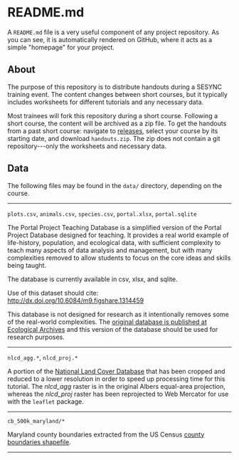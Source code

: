 # README.md

A `README.md` file is a very useful component of any project repository. As you can see, it is automatically rendered on GitHub, where it acts as a simple "homepage" for your project.

## About

The purpose of this repository is to distribute handouts during a SESYNC training event. The content changes between short courses, but it typically includes worksheets for different tutorials and any necessary data.

Most trainees will fork this repository during a short course. Following a short course, the content will be archived as a zip file. To get the handouts from a past short course: navigate to [releases](../../releases), select your course by its starting date, and download `handouts.zip`. The zip does not contain a git repository---only the worksheets and necessary data.

## Data

The following files may be found in the `data/` directory, depending on the course.

---

`plots.csv`, `animals.csv`, `species.csv`, `portal.xlsx`, `portal.sqlite`

The Portal Project Teaching Database is a simplified version of the Portal
Project Database designed for teaching. It provides a real world example of
life-history, population, and ecological data, with sufficient complexity to
teach many aspects of data analysis and management, but with many complexities
removed to allow students to focus on the core ideas and skills being taught.

The database is currently available in csv, xlsx, and sqlite.

Use of this dataset should cite: http://dx.doi.org/10.6084/m9.figshare.1314459

This database is not designed for research as it intentionally removes some of
the real-world complexities. The [original database is published at Ecological
Archives](http://esapubs.org/archive/ecol/E090/118/) and this version of the
database should be used for research purposes.

----

`nlcd_agg.*`, `nlcd_proj.*`

A portion of the [National Land Cover Database](http://www.mrlc.gov/nlcd2011.php) 
that has been cropped and reduced to a lower resolution in order to speed up processing
time for this tutorial. The *nlcd_agg* raster is in the original Albers equal-area
projection, whereas the *nlcd_proj* raster has been reprojected to Web Mercator
for use with the `leaflet` package.

----

`cb_500k_maryland/*`

Maryland county boundaries extracted from the US Census [county boundaries
shapefile](http://www2.census.gov/geo/tiger/GENZ2014/shp/cb_2014_us_county_500k.zip).

---
